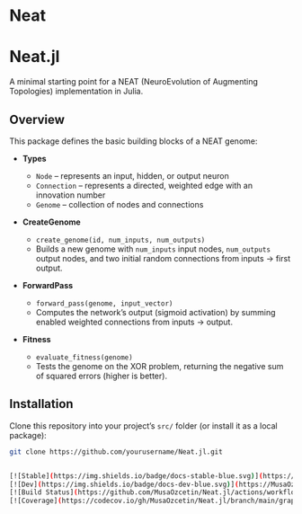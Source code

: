 # Neat

# Neat.jl

A minimal starting point for a NEAT (NeuroEvolution of Augmenting Topologies) implementation in Julia.

## Overview

This package defines the basic building blocks of a NEAT genome:

- **Types**

  - `Node` – represents an input, hidden, or output neuron
  - `Connection` – represents a directed, weighted edge with an innovation number
  - `Genome` – collection of nodes and connections

- **CreateGenome**

  - `create_genome(id, num_inputs, num_outputs)`
  - Builds a new genome with `num_inputs` input nodes, `num_outputs` output nodes, and two initial random connections from inputs → first output.

- **ForwardPass**

  - `forward_pass(genome, input_vector)`
  - Computes the network’s output (sigmoid activation) by summing enabled weighted connections from inputs → output.

- **Fitness**
  - `evaluate_fitness(genome)`
  - Tests the genome on the XOR problem, returning the negative sum of squared errors (higher is better).

## Installation

Clone this repository into your project’s `src/` folder (or install it as a local package):

```bash
git clone https://github.com/yourusername/Neat.jl.git


[![Stable](https://img.shields.io/badge/docs-stable-blue.svg)](https://MusaOzcetin.github.io/Neat.jl/stable/)
[![Dev](https://img.shields.io/badge/docs-dev-blue.svg)](https://MusaOzcetin.github.io/Neat.jl/dev/)
[![Build Status](https://github.com/MusaOzcetin/Neat.jl/actions/workflows/CI.yml/badge.svg?branch=main)](https://github.com/MusaOzcetin/Neat.jl/actions/workflows/CI.yml?query=branch%3Amain)
[![Coverage](https://codecov.io/gh/MusaOzcetin/Neat.jl/branch/main/graph/badge.svg)](https://codecov.io/gh/MusaOzcetin/Neat.jl)
```
